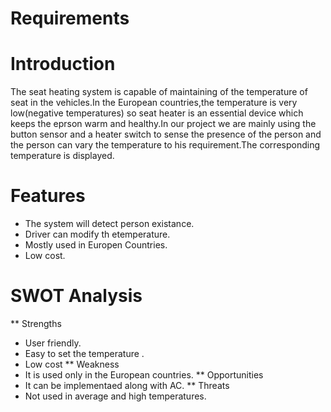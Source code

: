 # Requirements
# Introduction
The seat heating system is capable of maintaining of the temperature of seat in the vehicles.In the European countries,the temperature is very low(negative temperatures) so seat heater is an essential device which keeps the eprson warm and healthy.In our project we are mainly using the button sensor and a heater switch to sense the presence of the person and the person can vary the temperature to his requirement.The corresponding temperature is displayed.
# Features
* The system will detect person existance.
* Driver can modify th etemperature.
* Mostly used in Europen Countries.
* Low cost.
 # SWOT Analysis
** Strengths
* User friendly.
* Easy to set the temperature .
* Low cost
** Weakness
* It is used only in the European countries.
** Opportunities
* It can be implementaed along with AC.
** Threats
* Not used in average and high temperatures.
